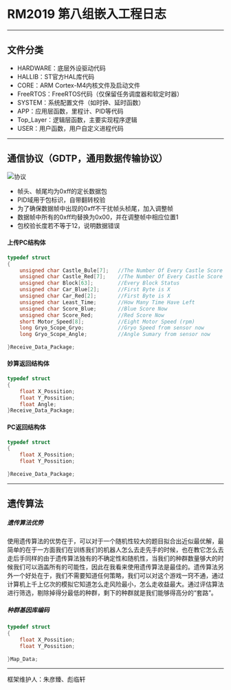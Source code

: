 ﻿# RM2019 第八组嵌入工程日志

***

 ## 文件分类
  + HARDWARE：底层外设驱动代码
  + HALLIB：ST官方HAL库代码
  + CORE：ARM Cortex-M4内核文件及启动文件
  + FreeRTOS：FreeRTOS代码（仅保留任务调度器和软定时器）
  + SYSTEM：系统配置文件（如时钟、延时函数）
  + APP：应用层函数，里程计、PID等代码
  + Top_Layer：逻辑层函数，主要实现程序逻辑
  + USER：用户函数，用户自定义进程代码

***

 ## 通信协议（GDTP，通用数据传输协议）
 ![协议](https://upload.cc/i1/2019/08/10/8q7ofS.jpg "通信协议")
  + 帧头、帧尾均为0xff的定长数据包
  + PID域用于包标识，自带翻转校验
  + 为了确保数据帧中出现的0xff不干扰帧头桢尾，加入调整帧
  + 数据帧中所有的0xff均替换为0x00，并在调整帧中相应位置1
  + 包校验长度若不等于12，说明数据错误

#### 上传PC结构体
```c
typedef struct
{
	unsigned char Castle_Bule[7];   //The Number Of Every Castle Score Blue Side
	unsigned char Castle_Red[7];    //The Number Of Every Castle Score Red Side
	unsigned char Block[63];   		//Every Block Status
	unsigned char Car_Blue[2]; 		//First Byte is X
	unsigned char Car_Red[2]; 		//First Byte is X
	unsigned char Least_Time;  		//How Many Time Have Left
	unsigned char Score_Blue;  	    //Blue Score Now
	unsigned char Score_Red;    	//Red Score Now
	short Motor_Speed[8];			//Eight Motor Speed (rpm)
	long Gryo_Scope_Gryo; 			//Gryo Speed from sensor now
	long Gryo_Scope_Angle;			//Angle Sumary from sensor now
	
}Receive_Data_Package;
```
#### 妙算返回结构体
```c
typedef struct
{
	float X_Possition;
	float Y_Possition;
	float Angle;
}Receive_Data_Package;
```
#### PC返回结构体
```c
typedef struct
{
	float X_Possition;
	float Y_Possition;
	
}Receive_Data_Package;
```

***

## 遗传算法
##### 遗传算法优势
使用遗传算法的优势在于，可以对于一个随机性较大的题目拟合出近似最优解，最简单的在于一方面我们在训练我们的机器人怎么去走先手的时候，也在教它怎么去走后手同样的由于遗传算法独有的不确定性和随机性，当我们的种群数量够大的时候我们可以涵盖所有的可能性，因此在我看来使用遗传算法是最佳的。遗传算法另外一个好处在于，我们不需要知道任何策略，我们可以对这个游戏一窍不通，通过计算机上千上亿次的模拟它知道怎么走风险最小，怎么走收益最大。通过评估算法进行筛选，剔除掉得分最低的种群，剩下的种群就是我们能够得高分的“套路”。
##### 种群基因库编码
```c
typedef struct
{
	float X_Possition;
	float Y_Possition;
	
}Map_Data;
```

***

框架维护人：朱彦臻、彪临轩




